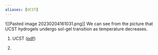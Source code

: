 ```yaml
---
aliases: [UCST]
---
```

![[Pasted image 20230204161031.png]]
We can see from the picture that UCST hydrogels undergo sol-gel transition as temperature decreases. 


1. UCST  ([pdf](zotero://open-pdf/library/items/LKFCBTUB?page=23&annotation=8H7NTQ5T))


1. 
